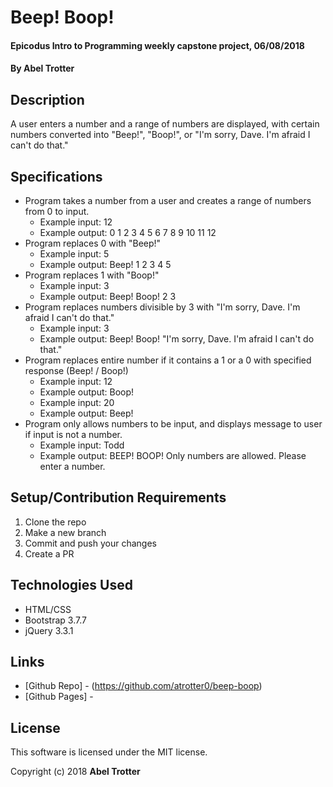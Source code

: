 # Beep! Boop!

#### Epicodus Intro to Programming weekly capstone project, 06/08/2018

#### By Abel Trotter

## Description

A user enters a number and a range of numbers are displayed, with certain numbers converted into "Beep!", "Boop!", or "I'm sorry, Dave. I'm afraid I can't do that."

## Specifications

* Program takes a number from a user and creates a range of numbers from 0 to input.
  * Example input: 12
  * Example output: 0 1 2 3 4 5 6 7 8 9 10 11 12
* Program replaces 0 with "Beep!"
  * Example input: 5
  * Example output: Beep! 1 2 3 4 5
* Program replaces 1 with "Boop!"
  * Example input: 3
  * Example output: Beep! Boop! 2 3
* Program replaces numbers divisible by 3 with "I'm sorry, Dave. I'm afraid I can't do that."
  * Example input: 3
  * Example output: Beep! Boop! "I'm sorry, Dave. I'm afraid I can't do that."
* Program replaces entire number if it contains a 1 or a 0 with specified response (Beep! / Boop!)
  * Example input: 12
  * Example output: Boop!
  * Example input: 20
  * Example output: Beep!
* Program only allows numbers to be input, and displays message to user if input is not a number.
  * Example input: Todd
  * Example output: BEEP! BOOP! Only numbers are allowed. Please enter a number.

## Setup/Contribution Requirements

1. Clone the repo
1. Make a new branch
1. Commit and push your changes
1. Create a PR

## Technologies Used

* HTML/CSS
* Bootstrap 3.7.7
* jQuery 3.3.1

## Links

* [Github Repo] - (https://github.com/atrotter0/beep-boop)
* [Github Pages] - 

## License

This software is licensed under the MIT license.

Copyright (c) 2018 **Abel Trotter**
